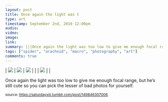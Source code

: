 ```yaml
---
layout: post
title: Once again the light was t
type: art
timestamp: September 2nd, 2016 12:00pm
audio: 
video: 
image: 
link: 
summary: |||Once again the light was too low to give me enough focal range, but he’s still cute so you can pick the lesser of bad photos for yours...
tags: ["spider", "arachnid", "macro", "photography", "art"]
comments: true
---
```


| <img src="https://saturdayxiii.github.io/media/149846307006_0.jpg"/> | <img src="https://saturdayxiii.github.io/media/149846307006_1.jpg"/> | <img src="https://saturdayxiii.github.io/media/149846307006_2.jpg"/> |
|  | <img src="https://saturdayxiii.github.io/media/149846307006_3.jpg"/> |  |

Once again the light was too low to give me enough focal range, but he’s still cute so you can pick the lesser of bad photos for yourself.
 
  
<small>source: https://saturdayxiii.tumblr.com/post/149846307006</small>